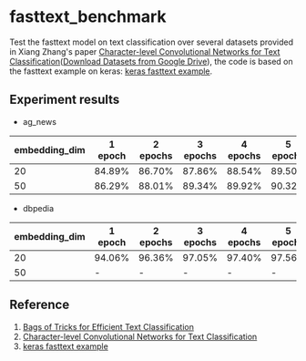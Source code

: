 # fasttext_benchmark

Test the fasttext model on text classification over several datasets provided in Xiang Zhang's paper [Character-level Convolutional Networks for Text Classification](http://arxiv.org/abs/1509.01626)([Download Datasets from Google Drive](https://drive.google.com/drive/u/0/folders/0Bz8a_Dbh9Qhbfll6bVpmNUtUcFdjYmF2SEpmZUZUcVNiMUw1TWN6RDV3a0JHT3kxLVhVR2M)), the code is based on the fasttext example on keras: [keras fasttext example](https://github.com/fchollet/keras/blob/master/examples/imdb_fasttext.py).

## Experiment results

- ag_news

| embedding_dim | 1 epoch | 2 epochs | 3 epochs | 4 epochs | 5 epochs |
| --- | --- | --- | --- | --- | --- |
| 20 | 84.89% | 86.70% | 87.86% | 88.54% | 89.50% |
| 50 | 86.29% | 88.01% | 89.34% | 89.92% | 90.32% |


- dbpedia


| embedding_dim | 1 epoch | 2 epochs | 3 epochs | 4 epochs | 5 epochs |
| --- | --- | --- | --- | --- | --- |
| 20 | 94.06% | 96.36% | 97.05% | 97.40% | 97.56% |
| 50 | - | - | - | - | - |

## Reference

 1. [Bags of Tricks for Efficient Text Classification](https://arxiv.org/abs/1607.01759)
 2. [Character-level Convolutional Networks for Text Classification](http://arxiv.org/abs/1509.01626)
 3. [keras fasttext example](https://github.com/fchollet/keras/blob/master/examples/imdb_fasttext.py)
